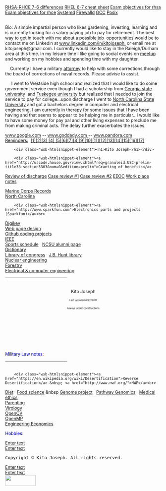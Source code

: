  <a href="http://simplylinuxfaq.blogspot.com/p/major-difference-between-rhel-7-and-6.html">RHSA-RHCE 7-6 differences</a>
<a href="https://access.redhat.com/sites/default/files/attachments/rhel_5_6_7_cheatsheet_27x36_1014_jcs_web.pdf">RHEL 6-7 cheat sheet</a>
<a href="https://www.redhat.com/en/services/training/ex200-red-hat-certified-system-administrator-rhcsa-exam">Exam objectives for rhsa</a>
<a href="https://www.redhat.com/en/services/training/ex300-red-hat-certified-engineer-rhce-exam">Exam objectives for rhce</a>
<a href="https://en.wikipedia.org/wiki/Systemd">Systemd</a>
<a href="http://www.firewalld.org/">Firewalld</a>
<a href="https://gcc.gnu.org/">GCC</a> <a href="http://pubs.opengroup.org/onlinepubs/9699919799/">Posix</a></div>
</div><div id="wsb-element-fd64a311-ff26-47a7-acd5-e6fff3ca93fd" class="wsb-element-text" data-type="element"> <div class="txt "><p><a href="http://google.com" target="_blank" style="color: rgb(0, 0, 238);"><br></a>Bio: A simple impartial person who likes&nbsp;gardening, investing, learning&nbsp;and is currently looking for a salary paying job to pay for retirement. The best way to get in touch with me about a possible job&nbsp; opportunities would be to contact&nbsp;me on&nbsp;Linkedin at <a href="http://www.linkedin.com/in/kitojoseph" target="_blank">www.linkedin.com/in/kitojoseph </a>&nbsp;or email me at kitojoseph@gmail.com. I currently would like to stay in the Raleigh/Durham area at this time. In my leisure time I like going to social events on <a href="http://www.meetup.com" target="_blank">meetup</a> and working on my hobbies and spending time with my daughter.&nbsp;<br></p><p>&nbsp; &nbsp; Currently I have a military <a href="http://www.tullylegal.com/our-team/kathryndonnelly/" target="_blank">attorney</a> to help with some corrections through the board of corrections of&nbsp;naval records. Please advise to assist.<br></p><p>&nbsp; &nbsp; &nbsp;I went to Westside high school and realized that I would like to do some government service even though I had a scholarship&nbsp;from <a href="http://www.gsu.edu" target="">Georgia state university</a>&nbsp; and <a href="https://www.tuskegee.edu/" target="_blank">Tuskegee university</a> but realized that I needed to join the service to pay for college...upon discharge I went to <a href="http://www.ncsu.edu" target="_blank">North Carolina State University</a>&nbsp;and got a bachelors degree in computer and electrical engineering. I am currently in therapy for some issues that I have been having and that seems to appear to be helping me in particular...I would like to have some money for pay pal and other living expenses to preclude me from making criminal acts. The delay further exacerbates the issues.<br></p><p>
 <a href="http://www.google.com" target="_blank">www.google.com</a> -- <a href="http://www.godaddy.com" target="_blank">www.goddady.com </a>-- <a href="http://www.pandora.com" target="_blank">www.pandora.com </a><br><a href="https://en.wikipedia.org/wiki/Post_hoc_ergo_propter_hoc" target="_blank">Reminders:</a>&nbsp; <a href="https://en.wikipedia.org/wiki/Law_of_thought" target="_blank">[1]</a><a href="https://en.wikipedia.org/wiki/Respect" target="_blank">[2]</a><a href="https://en.wikipedia.org/wiki/Sample_space" target="_blank">[3] </a><a href="http://www.hqmc.marines.mil/igmc/Units/Inspections-Division/Request-Mast-Guide/" target="_blank">[4] </a><a href="http://www.macmillandictionary.com/us/dictionary/american/do-you-mean" target="_blank">[5]</a><a href="http://www.investopedia.com/ask/answers/08/broken-window-fallacy.asp" target="_blank">[6]</a><a href="https://en.wikipedia.org/wiki/Sir" target="_blank">[7]</a><a href="https://www.merriam-webster.com/dictionary/cross%E2%80%93check" target="_blank">[8]</a><a href="http://boards.law.af.mil/NAVYboards.htm" target="_blank">[9]</a><a href="http://www.inc.com/geoffrey-james/13-social-media-rules-to-live-by.html" target="_blank">[10]</a><a href="http://www.dictionary.com/browse/vernacular?s=t" target="_blank">[11]</a><a href="https://en.wikipedia.org/wiki/Cognition" target="_blank">[12]</a><a href="https://www.pacermonitor.com/public/case/9954268/Joseph_v_Red_Hat,_Inc" target="_blank">[13]</a><a href="http://boards.law.af.mil/NAVY/DRB/2012_Marine/MD1201659.rtf" target="_blank">[14]</a><a href="http://www.dictionary.com/browse/affidavit?s=t" target="_blank">[15]</a><a href="http://caselaw.findlaw.com/us-10th-circuit/1155691.html" target="_blank">[16]</a><a href="http://www.dictionary.com/browse/objective?s=t" target="_blank">[17]</a><br></p></div> </div><div id="wsb-element-97c18c5f-5139-4f8f-b448-9224eb095b5f" class="wsb-element-htmlsnippet" data-type="element">




        <div class="wsb-htmlsnippet-element"><h1>Kito Joseph</h1></div>
</div><div id="wsb-element-8540a5fa-3daf-46f4-b511-130268426b5d" class="wsb-element-htmlsnippet" data-type="element">




        <div class="wsb-htmlsnippet-element"><a href="http://uscode.house.gov/view.xhtml?req=granuleid:USC-prelim-title38-section5303&num=0&edition=prelim">Granting of benefits</a>
<a href="http://uscode.house.gov/view.xhtml?req=granuleid:USC-prelim-title10-section1553&num=0&edition=prelim">Review of discharge</a>
<a href="http://boards.law.af.mil/NAVY/BCNR/CY2015/NR0106%2015_Redacted.pdf">Case review #1</a>
<a href="http://boards.law.af.mil/NAVY/DRB/2012_Navy/ND1200050.rtf">Case review #2</a>
<a href="http://www.eeoc.gov/eeoc/publications/ada_veterans.cfm">EEOC</a>
<a href="https://askjan.org/media/Psychiatric.html">Work place notes</a>

<a href="http://www.hqmc.marines.mil/Agencies/Office-of-Legislative-Affairs/Congressional-Correspondence-Section/Board-for-Corrections-of-Naval-Records/">Marine Corps Records</a><a href="http://www.usmc-mccs.org/index.cfm/services/activities/single-marine-program/"></a>
<br><a href="https://en.wikipedia.org/wiki/Date_rape">North Carolina</a></div>
</div><div id="wsb-element-7a8f3458-244e-4895-8e5d-19d5fef1b8fc" class="wsb-element-htmlsnippet" data-type="element">




        <div class="wsb-htmlsnippet-element"><a href="http://www.sparkfun.com">Electronics parts and projects (Sparkfun)</a><br>
<a href="https://www.digikey.com">Digikey</a><br>
<a href="http://www.w3schools.com/">Web page design</a>
<br>
<a href="https://github.com/otikkito/cWorld.git">Github coding projects</a><br>
<a href="https://www.ieee.org">IEEE</a><br>
<a href="http://www.gopack.com/">Sports schedule</a> &nbsp; <a href="http://www.alumni.ncsu.edu/">NCSU alumni page</a><br>
<a href="http://www.dictionary.com/">Dictionary</a><br>
<a href="https://www.loc.gov/">Library of congress</a> &nbsp; <a href="https://www.lib.ncsu.edu/huntlibrary">J.B. Hunt library</a><br>
<a href="https://www.ne.ncsu.edu/">Nuclear engineering</a><br>
<a href="https://cnr.ncsu.edu/fer/">Forestry</a><br>
<a href="https://www.ece.ncsu.edu/">Electrical & computer engineering</a></div>
</div><div id="wsb-element-53c342ac-f52a-4c9f-a5fe-758fa8dc0bfb" class="wsb-element-line" data-type="element"> <div class="wsb-line-element" style="width: 200px; height: 20px; width: 200px;border-top: 2px solid #999;opacity: 1;filter: alpha(opacity=1);"></div> </div><div id="wsb-element-3d21fa42-18dc-4c1d-91e6-b374d8683a7c" class="wsb-element-text" data-type="element"> <div class="txt "><p style="text-align: center;">Kito Joseph<br></p><p style="text-align: center;"><span style="font-size: 8px; line-height: 12px;">Last updated 6/22/2017</span><br></p><p style="text-align: center;"><span style="font-size: 8px; line-height: 12px;">Always under constructions</span><br></p><p style="text-align: center;"><span style="font-size: 8px; line-height: 12px;"></span><br></p><p style="text-align: center;"><span style="font-size: 8px; line-height: 12px;">​</span><br></p><p style="text-align: center;"><br></p><p style="text-align: center;"><br></p></div> </div><div id="wsb-element-3bc39133-6c2d-4fb9-82d9-813eac885dc8" class="wsb-element-text" data-type="element"> <div class="txt "><p><span style="color:#FF0000;"><strong></strong></span><strong><span style="color:#0000CD;"></span></strong><span style="color:#FF0000;"></span><span style="color:#0000CD;">Military Law notes</span><span style="color:#FF0000;">:</span></p></div> </div><div id="wsb-element-258a176c-0185-4b0d-903c-c0674f838049" class="wsb-element-line" data-type="element"> <div class="wsb-line-element" style="width: 200px; height: 20px; width: 200px;border-top: 2px solid #999;opacity: 1;filter: alpha(opacity=1);"></div> </div><div id="wsb-element-23624d6c-d14d-4137-8589-ae20d7792688" class="wsb-element-htmlsnippet" data-type="element">




        <div class="wsb-htmlsnippet-element"><a href="https://en.wikipedia.org/wiki/Desertification">Reverse Desertification</a> &nbsp; <a href="http://www.nwf.org/">NWF</a><br>
<a href="http://kediet.com/blog/introducing-dr-eric-c-westman-chair-of-the-ke-diet-scientific-advisory-board-2/">Diet</a> &nbsp; 
<a href="https://fbns.ncsu.edu/">Food science</a> &nbsp
<a href="https://www.genome.gov/">Genome project</a> &nbsp; 
<a href="https://www.pathway.com/">Pathway Genomics</a> &nbsp;
<a href="https://en.wikipedia.org/wiki/Medical_ethics">Medical ethics</a>
<br>
<a href="https://kids.usa.gov/parents/index.shtml">Parenting</a><br>
<a href="http://www.hms.harvard.edu/dms/virology/">Virology</a><br>
<a href="http://opencv.org/">OpenCV</a><br>
<a href="http://www.openmp.org/">OpenMP</a><br>
<a href="https://en.wikipedia.org/wiki/Engineering_economics">Engineering Economics</a></div>
</div><div id="wsb-element-1e3b93f2-9d67-42a0-83db-6105b2342d16" class="wsb-element-text" data-type="element"> <div class="txt "><p><span style="color:#0000CD;">Hobbies</span>:</p></div> </div> </div></div><div id="wsb-canvas-template-footer" class="wsb-canvas-page-footer footer" style="margin: auto; min-height:100px; height: 106px; width: 1002px; position: relative;"><div id="wsb-canvas-template-footer-container" class="footer-container" style="position: absolute"> <div id="wsb-element-f5fdc419-a8f3-4f55-8349-ce0a316dff2a" class="wsb-element-button" > <div><a id="wsb-button-f5fdc419-a8f3-4f55-8349-ce0a316dff2a" class="wsb-button button_share_li " href="http://www.linkedin.com/in/kitojoseph/" target="_blank"><span class="button-content wsb-button-content" style="white-space:nowrap">Enter text</span></a></div> </div><div id="wsb-element-d4e86009-d357-4095-a97b-1db97edf4ecd" class="wsb-element-button" > <div><a id="wsb-button-d4e86009-d357-4095-a97b-1db97edf4ecd" class="wsb-button button_share_fb " href="https://www.facebook.com/profile.php?id=11828348" target="_blank"><span class="button-content wsb-button-content" style="white-space:nowrap">Enter text</span></a></div> </div><div id="wsb-element-b934273b-937e-41f3-878c-10bab3aecb55" class="wsb-element-text" > <div class="txt "><pre style="text-align: center;"><span class="editor_copyright">Copyright&nbsp;©&nbsp;Kito Joseph. All rights reserved.</span></pre></div> </div><div id="wsb-element-adfabaaf-7ed9-4be0-950b-5e078ea33b75" class="wsb-element-button" > <div><a id="wsb-button-adfabaaf-7ed9-4be0-950b-5e078ea33b75" class="wsb-button button_share_tw " href="https://twitter.com/kitojoseph80" target="_blank"><span class="button-content wsb-button-content" style="white-space:nowrap">Enter text</span></a></div> </div><div id="wsb-element-8972f815-6c3d-4be1-9c89-7c3464478a59" class="wsb-element-button" > <div><a id="wsb-button-8972f815-6c3d-4be1-9c89-7c3464478a59" class="wsb-button button_share_gp " href="http://plus.google.com" target="_blank"><span class="button-content wsb-button-content" style="white-space:nowrap">Enter text</span></a></div> </div><div id="wsb-element-129105a0-7e1c-4c17-8885-ae53530ffa12" class="wsb-element-image" > <div class="wsb-image-inner "><div class="img"><a href="https://www.godaddy.com/websites/website-builder?cvosrc=assets.wsb_badge.wsb_badge" target="_blank" rel=""><img src="//nebula.wsimg.com/9c99068a9d3fdeb751325849fdf0c9dc?AccessKeyId=531592D248B589D87A56&amp;disposition=0&amp;alloworigin=1" style="vertical-align:middle;width:98px;height:35px;"></a></div></div> </div> </div></div><div class="view-as-mobile" style="padding:10px;position:relative;text-align:center;display:none;"><a href="#" onclick="return false;">View on Mobile</a></div></div></div><script type="text/javascript"> require(['jquery', 'common/cookiemanager/cookiemanager', 'designer/iebackground/iebackground'], function ($, cookieManager, bg) { if (cookieManager.getCookie("WSB.ForceDesktop")) { $('.view-as-mobile', '.wsb-canvas-page-container').show().find('a').bind('click', function () { cookieManager.eraseCookie("WSB.ForceDesktop"); window.location.reload(true); }); } bg.fixBackground(); }); </script><script>function tccl_dpsid(){for(var t="dps_site_id=",i=document.cookie.split(";"),e=0;e<i.length;e++){for(var n=i[e];" "==n.charAt(0);)n=n.substring(1);if(0==n.indexOf(t))return n.substring(t.length,n.length)}return null}"undefined"==typeof _trfd&&(window._trfd=[]),_trfd.push({"tccl.baseHost":"secureserver.net"}),_trfd.push({ap:"WSBv7",ds:tccl_dpsid()||"-1"});</script><script src="//img1.wsimg.com/tcc/tcc_l.combined.1.0.5.min.js"></script></body></html>
